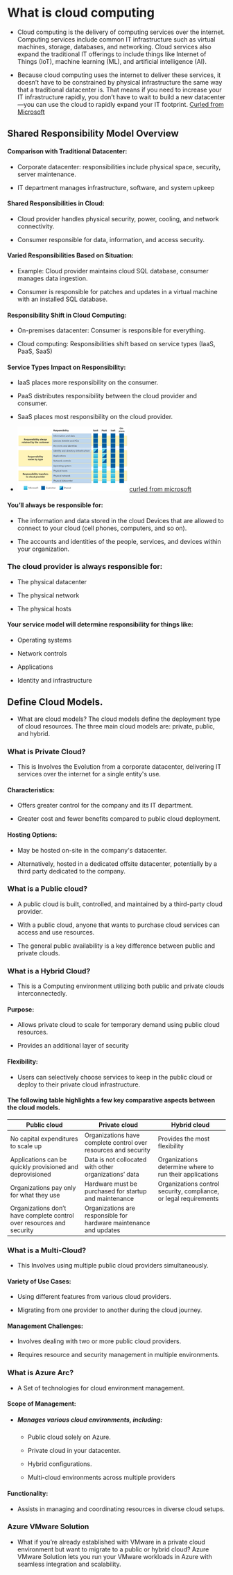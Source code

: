 # What is cloud computing

- Cloud computing is the delivery of computing services over the internet. Computing services include common IT infrastructure such as virtual machines, storage, databases, and networking. Cloud services also expand the traditional IT offerings to include things like Internet of Things (IoT), machine learning (ML), and artificial intelligence (AI).

- Because cloud computing uses the internet to deliver these services, it doesn’t have to be constrained by physical infrastructure the same way that a traditional datacenter is. That means if you need to increase your IT infrastructure rapidly, you don’t have to wait to build a new datacenter—you can use the cloud to rapidly expand your IT footprint. [Curled from Microsoft](https://learn.microsoft.com/en-us/training/modules/describe-cloud-compute/3-what-cloud-compute)


## Shared Responsibility Model Overview

#### Comparison with Traditional Datacenter:
- Corporate datacenter:  responsibilities include physical space, security, server maintenance.

- IT department manages infrastructure, software, and system upkeep

#### Shared Responsibilities in Cloud:

- Cloud provider handles physical security, power, cooling, and network connectivity.

- Consumer responsible for data, information, and access security.

#### Varied Responsibilities Based on Situation:

- Example: Cloud provider maintains cloud SQL database, consumer manages data ingestion.

- Consumer is responsible for patches and updates in a virtual machine with an installed SQL database.

#### Responsibility Shift in Cloud Computing:

- On-premises datacenter: Consumer is responsible for everything.

- Cloud computing: Responsibilities shift based on service types (IaaS, PaaS, SaaS)

#### Service Types Impact on Responsibility:
- IaaS places more responsibility on the consumer.

- PaaS distributes responsibility between the cloud provider and consumer.

- SaaS places most responsibility on the cloud provider.

- ![Visual Aid: Diagram illustrating Shared Responsibility Model's impact on responsibilities based on cloud service types.](image.png) [curled from microsoft](https://learn.microsoft.com/)



#### You’ll always be responsible for:

- The information and data stored in the cloud
Devices that are allowed to connect to your cloud (cell phones, computers, and so on).

- The accounts and identities of the people, services, and devices within your organization.

### The cloud provider is always responsible for:

- The physical datacenter

- The physical network

- The physical hosts

#### Your service model will determine responsibility for things like:

- Operating systems

- Network controls

- Applications

- Identity and infrastructure


## Define Cloud Models.

- What are cloud models? The cloud models define the deployment type of cloud resources. The three main cloud models are: private, public, and hybrid.


### What is Private Cloud?
- This is Involves the Evolution from a corporate datacenter, delivering IT services over the internet for a single entity's use.

#### Characteristics:
- Offers greater control for the company and its IT department.

- Greater cost and fewer benefits compared to public cloud deployment.

#### Hosting Options:
- May be hosted on-site in the company's datacenter.

- Alternatively, hosted in a dedicated offsite datacenter, potentially by a third party dedicated to the company.

### What is a Public cloud?
- A public cloud is built, controlled, and maintained by a third-party cloud provider. 

- With a public cloud, anyone that wants to purchase cloud services can access and use resources. 

- The general public availability is a key difference between public and private clouds.


### What is a Hybrid Cloud?
- This is a Computing environment utilizing both public and private clouds interconnectedly.

#### Purpose:
- Allows private cloud to scale for temporary demand using public cloud resources.

- Provides an additional layer of security
#### Flexibility:
- Users can selectively choose services to keep in the public cloud or deploy to their private cloud infrastructure.

#### The following table highlights a few key comparative aspects between the cloud models.

| **Public cloud** | **Private cloud** | **Hybrid cloud** |
| ---- | ---- | ---- |
| No capital expenditures to scale up | Organizations have complete control over resources and security | Provides the most flexibility |
| Applications can be quickly provisioned and deprovisioned | Data is not collocated with other organizations’ data | Organizations determine where to run their applications |
| Organizations pay only for what they use | Hardware must be purchased for startup and maintenance | Organizations control security, compliance, or legal requirements |
| Organizations don’t have complete control over resources and security | Organizations are responsible for hardware maintenance and updates |  |


### What is a Multi-Cloud?
- This Involves using multiple public cloud providers simultaneously.

#### Variety of Use Cases:
- Using different features from various cloud providers.

- Migrating from one provider to another during the cloud journey.

#### Management Challenges:
- Involves dealing with two or more public cloud providers.

- Requires resource and security management in multiple environments.


### What is Azure Arc?
- A Set of technologies for cloud environment management.

#### Scope of Management:
- ##### Manages various cloud environments, including:
  - Public cloud solely on Azure.

  - Private cloud in your datacenter.

  - Hybrid configurations.

  - Multi-cloud environments across multiple providers

#### Functionality:
- Assists in managing and coordinating resources in diverse cloud setups.

### Azure VMware Solution
- What if you’re already established with VMware in a private cloud environment but want to migrate to a public or hybrid cloud? Azure VMware Solution lets you run your VMware workloads in Azure with seamless integration and scalability.

